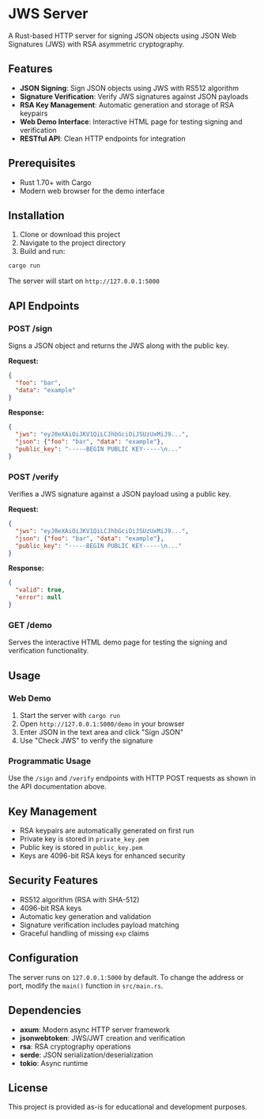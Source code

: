 # JWS Server

A Rust-based HTTP server for signing JSON objects using JSON Web Signatures (JWS) with RSA asymmetric cryptography.

## Features

- **JSON Signing**: Sign JSON objects using JWS with RS512 algorithm
- **Signature Verification**: Verify JWS signatures against JSON payloads
- **RSA Key Management**: Automatic generation and storage of RSA keypairs
- **Web Demo Interface**: Interactive HTML page for testing signing and verification
- **RESTful API**: Clean HTTP endpoints for integration

## Prerequisites

- Rust 1.70+ with Cargo
- Modern web browser for the demo interface

## Installation

1. Clone or download this project
2. Navigate to the project directory
3. Build and run:

```bash
cargo run
```

The server will start on `http://127.0.0.1:5000`

## API Endpoints

### POST /sign

Signs a JSON object and returns the JWS along with the public key.

**Request:**

```json
{
  "foo": "bar",
  "data": "example"
}
```

**Response:**

```json
{
  "jws": "eyJ0eXAiOiJKV1QiLCJhbGciOiJSUzUxMiJ9...",
  "json": {"foo": "bar", "data": "example"},
  "public_key": "-----BEGIN PUBLIC KEY-----\n..."
}
```

### POST /verify

Verifies a JWS signature against a JSON payload using a public key.

**Request:**

```json
{
  "jws": "eyJ0eXAiOiJKV1QiLCJhbGciOiJSUzUxMiJ9...",
  "json": {"foo": "bar", "data": "example"},
  "public_key": "-----BEGIN PUBLIC KEY-----\n..."
}
```

**Response:**

```json
{
  "valid": true,
  "error": null
}
```

### GET /demo

Serves the interactive HTML demo page for testing the signing and verification functionality.

## Usage

### Web Demo

1. Start the server with `cargo run`
2. Open `http://127.0.0.1:5000/demo` in your browser
3. Enter JSON in the text area and click "Sign JSON"
4. Use "Check JWS" to verify the signature

### Programmatic Usage

Use the `/sign` and `/verify` endpoints with HTTP POST requests as shown in the API documentation above.

## Key Management

- RSA keypairs are automatically generated on first run
- Private key is stored in `private_key.pem`
- Public key is stored in `public_key.pem`
- Keys are 4096-bit RSA keys for enhanced security

## Security Features

- RS512 algorithm (RSA with SHA-512)
- 4096-bit RSA keys
- Automatic key generation and validation
- Signature verification includes payload matching
- Graceful handling of missing `exp` claims

## Configuration

The server runs on `127.0.0.1:5000` by default. To change the address or port, modify the `main()` function in `src/main.rs`.

## Dependencies

- **axum**: Modern async HTTP server framework
- **jsonwebtoken**: JWS/JWT creation and verification
- **rsa**: RSA cryptography operations
- **serde**: JSON serialization/deserialization
- **tokio**: Async runtime

## License

This project is provided as-is for educational and development purposes.
